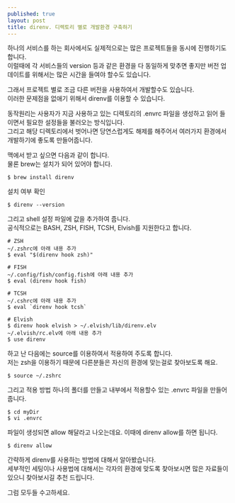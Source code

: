 ```yaml
---
published: true
layout: post
title: direnv. 디렉토리 별로 개발환경 구축하기
---
```


하나의 서비스를 하는 회사에서도 실제적으로는 많은 프로젝트들을 동시에 진행하기도 합니다.  
이럴때에 각 서비스들의 version 등과 같은 환경을 다 동일하게 맞추면 좋지만 버전 업데이트를 위해서는 많은 시간을 들여야 할수도 있습니다.  

그래서 프로젝트 별로 조금 다른 버전을 사용하여서 개발할수도 있습니다.  
이러한 문제점을 없애기 위해서 direnv를 이용할 수 있습니다.  

동작원리는 사용자가 지금 사용하고 있는 디렉토리의 .envrc 파일을 생성하고 읽어 들이면서 필요한 설정들을 불러오는 방식입니다.  
그리고 해당 디렉토리에서 벗어나면 당연스럽게도 해제를 해주어서 여러가지 환경에서 개발하기에 좋도록 만들어줍니다.  

맥에서 받고 싶으면 다음과 같이 합니다.  
물론 brew는 설치가 되어 있어야 합니다.

```
$ brew install direnv
```

설치 여부 확인

```
$ direnv --version
```

그리고 shell 설정 파일에 값을 추가하여 줍니다.  
공식적으로는 BASH, ZSH, FISH, TCSH, Elvish를 지원한다고 합니다.

```
# ZSH
~/.zshrc에 아래 내용 추가
$ eval "$(direnv hook zsh)"

# FISH
~/.config/fish/config.fish에 아래 내용 추가
$ eval (direnv hook fish)

# TCSH
~/.cshrc에 아래 내용 추가
$ eval `direnv hook tcsh`

# Elvish
$ direnv hook elvish > ~/.elvish/lib/direnv.elv
~/.elvish/rc.elv에 아래 내용 추가
$ use direnv
```

하고 난 다음에는 source를 이용하여서 적용하여 주도록 합니다.  
저는 zsh을 이용하기 때문에 다른분들은 자신의 환경에 맞는걸로 찾아보도록 해요.  

```
$ source ~/.zshrc
```

그리고 적용 방법 하나의 폴더를 만들고 내부에서 적용할수 있는 .envrc 파일을 만들어 줍니다.

```
$ cd myDir
$ vi .envrc
```

파일이 생성되면 allow 해달라고 나오는데요. 이때에 direnv allow를 하면 됩니다.

```
$ direnv allow
```

간략하게 direnv를 사용하는 방법에 대해서 알아봤습니다.  
세부적인 세팅이나 사용법에 대해서는 각자의 환경에 맞도록 찾아보시면 많은 자료들이 있으니 찾아보시길 추천 드립니다.

그럼 모두들 수고하세요.